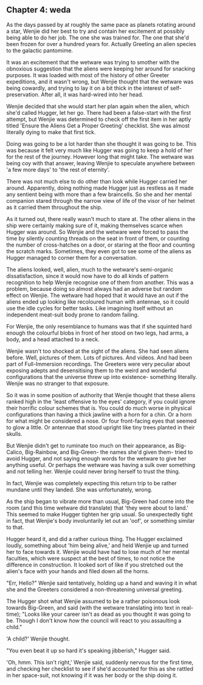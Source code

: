 ## Chapter 4: weda

  As the days passed by at roughly the same pace as planets rotating around a star, Wenjie did her best to try and contain her excitement at possibly being able to do her job. The one she was trained for. The one that she'd been frozen for over a hundred years for. Actually Greeting an alien species to the galactic pantomime.

  It was an excitement that the wetware was trying to smother with the obnoxious suggestion that the aliens were keeping her around for snacking purposes. It was loaded with most of the history of other Greeter expeditions, and it wasn't wrong, but Wenjie thought that the wetware was being cowardly, and trying to lay it on a bit thick in the interest of self-preservation. After all, it was hard-wired into her head.

  Wenjie decided that she would start her plan again when the alien, which she'd called Hugger, let her go. There had been a false-start with the first attempt, but Wenjie was determined to check off the first item in her aptly titled 'Ensure the Aliens Get a Proper Greeting' checklist. She was almost literally dying to make that first tick.

  Doing was going to be a lot harder than she thought it was going to be. This was because it felt very much like Hugger was going to keep a hold of her for the rest of the journey. However long that might take. The wetware was being coy with that answer, leaving Wenjie to speculate anywhere between 'a few more days' to 'the rest of eternity'.

  There was not much else to do other than look while Hugger carried her around. Apparently, doing nothing made Hugger just as restless as it made any sentient being with more than a few braincells. So she and her mental companion stared through the narrow view of life of the visor of her helmet as it carried them throughout the ship.

  As it turned out, there really wasn't much to stare at. The other aliens in the ship were certainly making sure of it, making themselves scarce when Hugger was around. So Wenjie and the wetware were forced to pass the time by silently counting threads on the seat in front of them, or counting the number of cross-hatches on a door, or staring at the floor and counting the scratch marks. Sometimes, they even got to see some of the aliens as Hugger managed to corner them for a conversation.

  The aliens looked, well, alien, much to the wetware's semi-organic dissatisfaction, since it would now have to do all kinds of pattern recognition to help Wenjie recognise one of them from another. This was a problem, because doing so almost always had an adverse but random effect on Wenjie. The wetware had hoped that it would have an out if the aliens ended up looking like recoloured human with antennae, so it could use the idle cycles for better tasks. Like imagining itself without an independent meat-suit body prone to random failing.

  For Wenjie, the only resemblance to humans was that if she squinted hard enough the colourful blobs in front of her stood on two legs, had arms, a body, and a head attached to a neck.

  Wenjie wasn't too shocked at the sight of the aliens. She had seen aliens before. Well, pictures of them. Lots of pictures. And videos. And had been part of Full-Immersion recordings. The Greeters were very peculiar about exposing adepts and desensitising them to the weird and wonderful configurations that the universe threw up into existence- something literally. Wenjie was no stranger to that exposure.

  So it was in some position of authority that Wenjie thought that these aliens ranked high in the 'least offensive to the eyes' category, if you could ignore their horrific colour schemes that is. You could do much worse in physical configurations than having a thick jawline with a horn for a chin. Or a horn for what might be considered a nose. Or four front-facing eyes that seemed to glow a little. Or antennae that stood upright like tiny trees planted in their skulls.

  But Wenjie didn't get to ruminate too much on their appearance, as Big-Calico, Big-Rainbow, and Big-Green- the names she'd given them- tried to avoid Hugger, and not saying enough words for the wetware to give her anything useful. Or perhaps the wetware was having a sulk over something and not telling her. Wenjie could never bring herself to trust the thing.

  In fact, Wenjie was completely expecting this return trip to be rather mundane until they landed. She was unfortunately, wrong. 

  As the ship began to vibrate more than usual, Big-Green had come into the room (and this time wetware did translate) that 'they were about to land.' This seemed to make Hugger tighten her grip usual. So unexpectedly tight in fact, that Wenjie's body involuntarily let out an 'oof', or something similar to that.

  Hugger heard it, and did a rather curious thing. The Hugger exclaimed loudly, something about 'him being alive,' and held Wenjie up and turned her to face towards it. Wenjie would have had to lose much of her mental faculties, which were suspect at the best of times, to not notice the difference in construction. It looked sort of like if you stretched out the alien's face with your hands and filed down all the horns. 

  "Err, Hello?" Wenjie said tentatively, holding up a hand and waving it in what she and the Greeters considered a non-threatening universal greeting.

  The Hugger shot what Wenjie assumed to be a rather poisonous look towards Big-Green, and said (with the wetware translating into text in real-time); "Looks like your career isn't as dead as you thought it was going to be. Though I don't know _how_ the council will react to you assaulting a child."

  'A child?' Wenjie thought.

  "You even beat it up so hard it's speaking jibberish," Hugger said.

  'Oh, hmm. This isn't right,' Wenjie said, suddenly nervous for the first time, and checking her checklist to see if she'd accounted for this as she rattled in her space-suit, not knowing if it was her body or the ship doing it.
